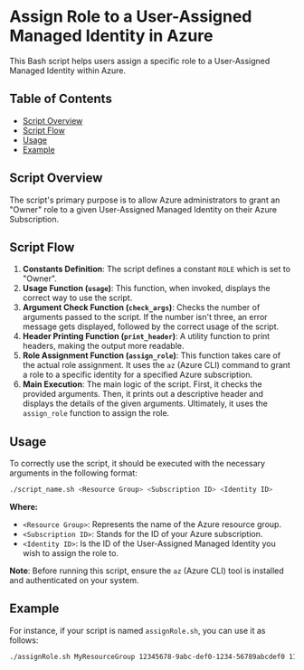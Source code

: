 # Assign Role to a User-Assigned Managed Identity in Azure

This Bash script helps users assign a specific role to a User-Assigned Managed Identity within Azure.

## Table of Contents
- [Script Overview](#script-overview)
- [Script Flow](#script-flow)
- [Usage](#usage)
- [Example](#example)

## Script Overview

The script's primary purpose is to allow Azure administrators to grant an "Owner" role to a given User-Assigned Managed Identity on their Azure Subscription.

## Script Flow

1. **Constants Definition**: The script defines a constant `ROLE` which is set to "Owner".
2. **Usage Function (`usage`)**: This function, when invoked, displays the correct way to use the script.
3. **Argument Check Function (`check_args`)**: Checks the number of arguments passed to the script. If the number isn't three, an error message gets displayed, followed by the correct usage of the script.
4. **Header Printing Function (`print_header`)**: A utility function to print headers, making the output more readable.
5. **Role Assignment Function (`assign_role`)**: This function takes care of the actual role assignment. It uses the `az` (Azure CLI) command to grant a role to a specific identity for a specified Azure subscription.
6. **Main Execution**: The main logic of the script. First, it checks the provided arguments. Then, it prints out a descriptive header and displays the details of the given arguments. Ultimately, it uses the `assign_role` function to assign the role.

## Usage

To correctly use the script, it should be executed with the necessary arguments in the following format:

```bash
./script_name.sh <Resource Group> <Subscription ID> <Identity ID>
``````

**Where:**

- `<Resource Group>`: Represents the name of the Azure resource group.
- `<Subscription ID>`: Stands for the ID of your Azure subscription.
- `<Identity ID>`: Is the ID of the User-Assigned Managed Identity you wish to assign the role to.

**Note**: Before running this script, ensure the `az` (Azure CLI) tool is installed and authenticated on your system.

## Example

For instance, if your script is named `assignRole.sh`, you can use it as follows:
```bash
./assignRole.sh MyResourceGroup 12345678-9abc-def0-1234-56789abcdef0 11223344-5566-7788-99aa-bbccddeeff00
```


